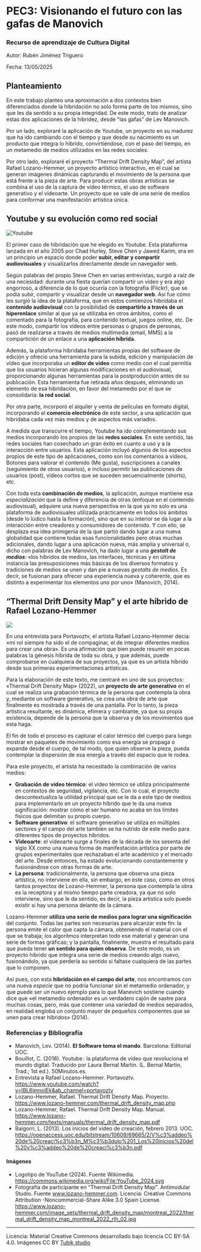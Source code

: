 # PEC3: Visionando el futuro con las gafas de Manovich 

### Recurso de aprendizaje de Cultura Digital 


Autor: Rubén Jiménez Triguero


Fecha: 13/05/2025


## Planteamiento


En este trabajo planteo una aproximación a dos contextos bien diferenciados donde la hibridación no solo forma parte de los mismos, sino que les da sentido a su propia integridad. De este modo, trato de analizar estas dos aplicaciones de la hibridez, desde "las gafas" de Lev Manovich.

Por un lado, exploraré la aplicación de Youtube, un proyecto en su madurez que ha ido cambiando con el tiempo y que desde su nacimiento es un producto que integra lo híbrido, convirtiéndose, con el paso del tiempo, en un metamedio de medios utilizados en las redes sociales.

Por otro lado, exploraré el proyecto “Thermal Drift Density Map”, del artista Rafael Lozano-Hemmer, un proyecto artístico interactivo, en el cual se generan imágenes dinámicas capturando el movimiento de la persona que está frente a la pieza de arte. Para producir estas obras artísticas se combina el uso de la captura de vídeo térmico, el uso de software generativo y el videoarte. Un proyecto que se vale de una serie de medios para conformar una manifestación artística única.



##  Youtube y su evolución como red social



    

![Youtube](https://upload.wikimedia.org/wikipedia/commons/2/20/YouTube_2024.svg)


El primer caso de hibridación que he elegido es Youtube. Esta plataforma lanzada en el año 2005 por Chad Hurley, Steve Chen y Jawed Karim, era en un principio un espacio donde poder **subir, editar y compartir audiovisuales** y visualizarlos directamente desde un navegador web. 

Según palabras del propio Steve Chen en varias entrevistas, surgió a raíz de una necesidad: durante una fiesta querían compartir un vídeo y era algo engorroso, a diferencia de lo que ocurría con la fotografía (Flickr), que se podía subir, compartir y visualizar desde un **navegador web**. Así fue cómo les surgió la idea de la plataforma, que en estos comienzos hibridaba el **contenido audiovisual** con la posibilidad de **compartirlo a través de un hiperenlace** similar al que ya se utilizaba en otros ámbitos, como el comentado para la fotografía, para contenido textual, juegos online, etc. De este modo, compartir los vídeos entre personas o grupos de personas, pasó de realizarse a través de medios multimedia (email, MMS) a la compartición de un enlace a una **aplicación híbrida**.

Además, la plataforma hibridaba herramientas propias del software de edición y ofreció una herramienta para la subida, edición y manipulación de vídeo que incorporaba un **editor de vídeo** como medio con el cual permitía que los usuarios hicieran algunas modificaciones en el audiovisual, proporcionando algunas herramientas para la postproducción antes de su publicación. Esta herramienta fue retirada años después, eliminando un elemento de esa hibridación, en favor del metamedio por el que se consolidaría: **la red social**.

Por otra parte, incorporó el alquiler y venta de películas en formato digital, incorporando el **comercio electrónico** de este sector, a una aplicación que hibridaba cada vez más medios y de aspectos más variados.

A medida que transcurre el tiempo, Youtube ha ido complementando sus medios incorporando los propios de las **redes sociales**. En este sentido, las redes sociales han cosechado un gran éxito en cuanto a uso y a la interacción entre usuarios. Esta aplicación incluyó algunos de los aspectos propios de este tipo de aplicaciones, como son los comentarios a vídeos, Botones para valorar el contenido (Me gusta), suscripciones a canales (seguimiento de otros usuarios), e incluso permitir las publicaciones de usuarios (post), vídeos cortos que se suceden secuencialmente (shorts), etc.

Con toda esta **combinación de medios**, la aplicación, aunque mantiene esa *especialización* que la define y diferencia de otras (enfoque en el contenido audiovisual), adquiere una nueva perspectiva en la que ya no solo es una plataforma de audiovisuales utilizada prácticamente en todos los ámbitos (desde lo lúdico hasta la formación), sino que en su interior se da lugar a la interacción entre creadores y consumidores de contenido. Y con ello, se desplaza esa idea primigenia de la que partió dando lugar a una nueva globalidad que contiene todas esas funcionalidades pero otras muchas adicionales, dando lugar a una aplicación nueva, más amplia y universal o, dicho con palabras de Lev Manovich, ha dado lugar a una ***gestalt de medios***: «los híbridos de medios, las interfaces, técnicas y en última instancia las presuposiciones más básicas de los diversos formatos y tradiciones de medios se unen y dan pie a nuevas *gestalts de medios*. Es decir, se fusionan para ofrecer una experiencia nueva y coherente, que es distinto a experimentar los elementos uno por uno» (Manovich, 2014).



## “Thermal Drift Density Map” y el arte híbrido de Rafael Lozano-Hemmer

![](https://www.lozano-hemmer.com/image_sets/thermal_drift_density_map/montreal_2022/thermal_drift_density_map_montreal_2022_rlh_02.jpg#center)

En una entrevista para Portavoztv, el artista Rafael Lozano-Hemmer decía: «mi rol siempre ha sido el de compaginar, el de integrar diferentes medios para crear una obra». Es una afirmación que bien puede resumir en pocas palabras la génesis híbrida de toda su obra, y que además, puede comprobarse en cualquiera de sus proyectos, ya que es un artista híbrido desde sus primeras experimentaciones artísticas.

Para la elaboración de este texto, me centraré en uno de sus proyectos: «Thermal Drift Density Map» (2022), un **proyecto de arte generativo** en el cual se realiza una grabación térmica de la persona que contempla la obra y, mediante un software generativo, se crea una obra de arte que finalmente es mostrada a través de una pantalla. Por lo tanto, la pieza artística resultante, es dinámica, efímera y cambiante, ya que su propia existencia, depende de la persona que la observa y de los movimientos que esta haga.

El fin de todo el proceso es capturar el calor térmico del cuerpo para luego mostrar en paquetes de movimiento como esa energía se propaga o expande desde el cuerpo, de tal modo, que quien observe la pieza, pueda contemplar la dispersión de esa energía a través del espacio que le rodea.


Para este proyecto, el artista ha necesitado la combinación de varios medios:


- **Grabación de vídeo térmico**: el vídeo térmico se utiliza principalmente en contextos de seguridad, vigilancia, etc. Con lo cual, el proyecto descontextualiza la utilidad principal que se le da a este tipo de medios para implementarlo en un proyecto híbrido que le da una nueva significación: mostrar cómo el ser humano no acaba en los límites físicos que delimitan su propio cuerpo.
- **Software generativo**: el software generativo se utiliza en múltiples sectores y el campo del arte también se ha nutrido de este medio para diferentes tipos de proyectos híbridos.
- **Videoarte**: el videoarte surge a finales de la década de los sesenta del siglo XX como una nueva forma de manifestación artística por parte de grupos experimentales que rechazaban el arte académico y el mercado del arte. Desde entonces, ha estado evolucionando constantemente y fusionándose con otras formas de arte.
- **La persona**: tradicionalmente, la persona que observa una pieza artística, no interviene en ella, sin embargo, en este caso, como en otros tantos proyectos de Lozano-Hemmer, la persona que contempla la obra es la receptora y al mismo tiempo parte creadora, ya que no solo interviene, sino que le da sentido, es decir, la pieza artística solo puede existir si hay una persona delante de la cámara.

Lozano-Hemmer **utiliza una serie de medios para lograr una significación** del conjunto. Todas las partes son necesarias para alcanzar este fin: la persona emite el calor que capta la cámara, obteniendo el material con el que se trabaja; los algoritmos interpretan todo ese material y generan una serie de formas gráficas; y la pantalla, finalmente, muestra el resultado para que pueda tener **un sentido para quien observa**. De este modo, es un proyecto híbrido que integra una serie de medios creando algo nuevo, fusionándolo, ya que perdería su sentido si faltase cualquiera de las partes que lo componen.

Así pues, con esta **hibridación en el campo del arte**, nos encontramos con una nueva *especie* que no podría funcionar sin el metamedio ordenador, y que puede ser un nuevo ejemplo para lo que Manevich sostiene cuando dice que «el metamedio ordenador es un verdadero cajón de sastre para muchas cosas, pero, más que contener una variedad de medios separados, en realidad engloba un conjunto mayor de pequeños componentes que se unen para crear híbridos» (2014).
    
### Referencias y Bibliografía

* Manovich, Lev. (2014). **El Software toma el mando**. Barcelona: Editorial UOC.
* Bouillot, C. (2018). Youtube : la plataforma de vídeo que revoluciona el mundo digital. Traducido por Laura Bernal Martin. (L. Bernal Martin, Trad.; 1st ed.). 50Minutos.es.
* Entrevista a Rafael Lozano-Hemmer. Portavoztv. https://www.youtube.com/watch?v=IBL6imnolEk&ab_channel=portavoztv
* Lozano-Hemmer, Rafael. Thermal Drift Density Map. Proyecto. https://www.lozano-hemmer.com/thermal_drift_density_map.php
* Lozano-Hemmer, Rafael. Thermal Drift Density Map. Manual. https://www.lozano-hemmer.com/texts/manuals/thermal_drift_density_map.pdf
* Baigorri, L. (2013). Los inicios del vídeo de creación, febrero 2013. UOC. https://openaccess.uoc.edu/bitstream/10609/69665/2/V%c3%addeo%20de%20creaci%c3%b3n_M%c3%b3dulo%201_Los%20inicios%20del%20v%c3%addeo%20de%20creaci%c3%b3n.pdf


#### Imágenes


* Logotipo de YouTube (2024). Fuente Wikimedia. https://commons.wikimedia.org/wiki/File:YouTube_2024.svg
* Fotografía de participante en "Thermal Drift Density Map". Antimodular Studio. Fuente www.lozano-hemmer.com. Licencia: Creative Commons Attribution -Noncommercial-Share Alike 3.0 Spain License.  https://www.lozano-hemmer.com/image_sets/thermal_drift_density_map/montreal_2022/thermal_drift_density_map_montreal_2022_rlh_02.jpg 


----

Licencia: Material Creative Commons desarrollado bajo licencia CC BY-SA 4.0. Imágenes CC BY [Tubik studio](https://blog.tubikstudio.com/how-to-create-original-flat-illustrations-designers-tips/) 

